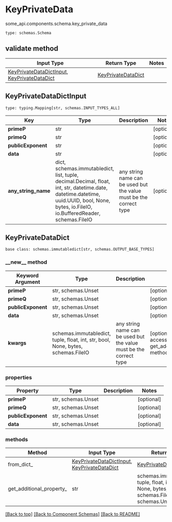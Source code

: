# KeyPrivateData
some_api.components.schema.key_private_data
```
type: schemas.Schema
```

## validate method
Input Type | Return Type | Notes
------------ | ------------- | -------------
[KeyPrivateDataDictInput](#keyprivatedatadictinput), [KeyPrivateDataDict](#keyprivatedatadict) | [KeyPrivateDataDict](#keyprivatedatadict) |

## KeyPrivateDataDictInput
```
type: typing.Mapping[str, schemas.INPUT_TYPES_ALL]
```
Key | Type |  Description | Notes
------------ | ------------- | ------------- | -------------
**primeP** | str |  | [optional]
**primeQ** | str |  | [optional]
**publicExponent** | str |  | [optional]
**data** | str |  | [optional]
**any_string_name** | dict, schemas.immutabledict, list, tuple, decimal.Decimal, float, int, str, datetime.date, datetime.datetime, uuid.UUID, bool, None, bytes, io.FileIO, io.BufferedReader, schemas.FileIO | any string name can be used but the value must be the correct type | [optional]

## KeyPrivateDataDict
```
base class: schemas.immutabledict[str, schemas.OUTPUT_BASE_TYPES]

```
### &lowbar;&lowbar;new&lowbar;&lowbar; method
Keyword Argument | Type | Description | Notes
---------------- | ---- | ----------- | -----
**primeP** | str, schemas.Unset |  | [optional]
**primeQ** | str, schemas.Unset |  | [optional]
**publicExponent** | str, schemas.Unset |  | [optional]
**data** | str, schemas.Unset |  | [optional]
**kwargs** | schemas.immutabledict, tuple, float, int, str, bool, None, bytes, schemas.FileIO | any string name can be used but the value must be the correct type | [optional] typed value is accessed with the get_additional_property_ method

### properties
Property | Type | Description | Notes
-------- | ---- | ----------- | -----
**primeP** | str, schemas.Unset |  | [optional]
**primeQ** | str, schemas.Unset |  | [optional]
**publicExponent** | str, schemas.Unset |  | [optional]
**data** | str, schemas.Unset |  | [optional]

### methods
Method | Input Type | Return Type | Notes
------ | ---------- | ----------- | ------
from_dict_ | [KeyPrivateDataDictInput](#keyprivatedatadictinput), [KeyPrivateDataDict](#keyprivatedatadict) | [KeyPrivateDataDict](#keyprivatedatadict) | a constructor
get_additional_property_ | str | schemas.immutabledict, tuple, float, int, str, bool, None, bytes, schemas.FileIO, schemas.Unset }} | provides type safety for additional properties

[[Back to top]](#top) [[Back to Component Schemas]](../../../README.md#Component-Schemas) [[Back to README]](../../../README.md)

